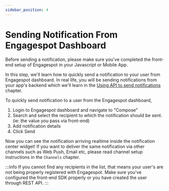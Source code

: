 ```yaml
---
sidebar_position: 4
---
```


# Sending Notification From Engagespot Dashboard

Before sending a notification, please make sure you've completed the front-end setup of Engagespot in your Javascript or Mobile App.

In this step, we'll learn how to quickly send a notification to your user from Engagespot dashboard. In real life, you will be sending notifications from your app's backend which we'll learn in the [Using API to send notifications](./using-api-to-send-notifications.mdx) chapter.

To quickly send notification to a user from the Engagespot dashboard,

1. Login to Engagespot dashboard and navigate to "Compose"
2. Search and select the recipient to which the notification should be sent. (ie: the value you pass via front-end)
3. Add notification details
4. Click Send

Now you can see the notification arriving realtime inside the notification center widget! If you want to deliver the same notification via other channels such as Web Push, Email etc, please read channel setup instructions in the `Channels` chapter.

:::info
If you cannot find any recipients in the list, that means your user's are not being properly registered with Engagespot. Make sure you've configured the front-end SDK properly or you have created the user through REST API.
:::
